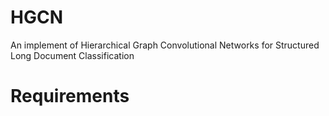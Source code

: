 # HGCN
An implement of Hierarchical Graph Convolutional Networks for Structured Long Document Classification

# Requirements

